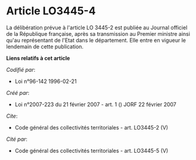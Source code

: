 # Article LO3445-4

La délibération prévue à l'article LO 3445-2 est publiée au Journal officiel de la République française, après sa
transmission au Premier ministre ainsi qu'au représentant de l'Etat dans le département. Elle entre en vigueur le lendemain
de cette publication.

**Liens relatifs à cet article**

_Codifié par_:

  - Loi n°96-142 1996-02-21

_Créé par_:

  - Loi n°2007-223 du 21 février 2007 - art. 1 () JORF 22 février 2007

_Cite_:

  - Code général des collectivités territoriales - art. LO3445-2 (V)

_Cité par_:

  - Code général des collectivités territoriales - art. LO3445-5 (V)
